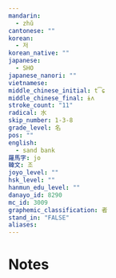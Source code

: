 ```yaml
---
mandarin:
  - zhǔ
cantonese: ""
korean:
  - 저
korean_native: ""
japanese:
  - SHO
japanese_nanori: ""
vietnamese:
middle_chinese_initial: t͡ɕ
middle_chinese_final: ɨʌ
stroke_count: "11"
radical: 水
skip_number: 1-3-8
grade_level: 名
pos: ""
english:
  - sand bank
羅馬字: jo
韓文: 조
joyo_level: ""
hsk_level: ""
hanmun_edu_level: ""
danayo_id: 8290
mc_id: 3009
graphemic_classification: 者
stand_in: "FALSE"
aliases:
---
```


# Notes
